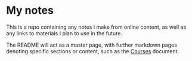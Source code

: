 # My notes

This is a repo containing any notes I make from online content, as well as any links to materials I plan to use in the future.

The README will act as a master page, with further markdown pages denoting specific sections or content, such as the [Courses](/Courses) document.